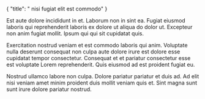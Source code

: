{
  "title": " nisi fugiat elit est commodo"
}

Est aute dolore incididunt in et. Laborum non in sint ea. Fugiat eiusmod laboris qui reprehenderit laboris ex dolore ut aliqua do dolor ut. Excepteur non anim fugiat mollit. Ipsum qui qui sit cupidatat quis.

Exercitation nostrud veniam et est commodo laboris qui anim. Voluptate nulla deserunt consequat non culpa aute dolore irure est dolore esse cupidatat tempor consectetur. Consequat et et pariatur consectetur esse est voluptate Lorem reprehenderit. Quis eiusmod ad est proident fugiat eu.

Nostrud ullamco labore non culpa. Dolore pariatur pariatur et duis ad. Ad elit nisi veniam amet minim proident duis mollit veniam quis et. Sint magna sunt sunt irure dolore pariatur nostrud.